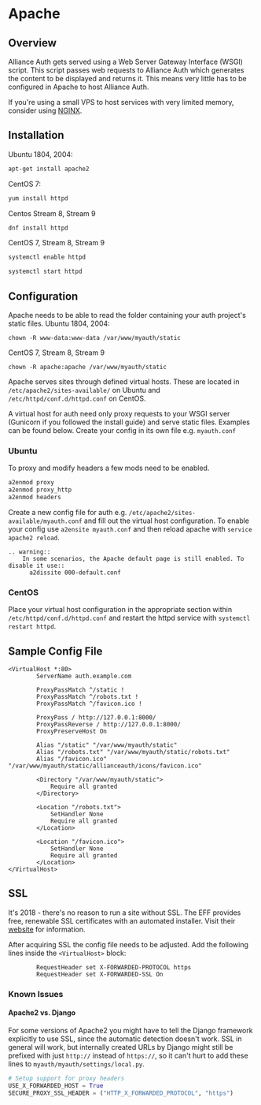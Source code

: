 # Apache

## Overview

Alliance Auth gets served using a Web Server Gateway Interface (WSGI) script. This script passes web requests to Alliance Auth which generates the content to be displayed and returns it. This means very little has to be configured in Apache to host Alliance Auth.

If you're using a small VPS to host services with very limited memory, consider using [NGINX](nginx.md).

## Installation

Ubuntu 1804, 2004:
```bash
apt-get install apache2
```

CentOS 7:
```bash
yum install httpd
```
Centos Stream 8, Stream 9
```bash
dnf install httpd
```

CentOS 7, Stream 8, Stream 9
```bash
systemctl enable httpd
```

```bash
systemctl start httpd
```
## Configuration

Apache needs to be able to read the folder containing your auth project's static files.
Ubuntu 1804, 2004:
```
chown -R www-data:www-data /var/www/myauth/static
```
CentOS 7, Stream 8, Stream 9
```
chown -R apache:apache /var/www/myauth/static
```

Apache serves sites through defined virtual hosts. These are located in `/etc/apache2/sites-available/` on Ubuntu and `/etc/httpd/conf.d/httpd.conf` on CentOS.

A virtual host for auth need only proxy requests to your WSGI server (Gunicorn if you followed the install guide) and serve static files. Examples can be found below. Create your config in its own file e.g. `myauth.conf`

### Ubuntu

To proxy and modify headers a few mods need to be enabled.
```bash
a2enmod proxy
a2enmod proxy_http
a2enmod headers
```

Create a new config file for auth e.g. `/etc/apache2/sites-available/myauth.conf` and fill out the virtual host configuration. To enable your config use `a2ensite myauth.conf` and then reload apache with `service apache2 reload`.

```eval_rst
.. warning::
    In some scenarios, the Apache default page is still enabled. To disable it use::
      a2dissite 000-default.conf
```

### CentOS

Place your virtual host configuration in the appropriate section within `/etc/httpd/conf.d/httpd.conf` and restart the httpd service with `systemctl restart httpd`.

## Sample Config File

```
<VirtualHost *:80>
        ServerName auth.example.com

        ProxyPassMatch ^/static !
        ProxyPassMatch ^/robots.txt !
        ProxyPassMatch ^/favicon.ico !

        ProxyPass / http://127.0.0.1:8000/
        ProxyPassReverse / http://127.0.0.1:8000/
        ProxyPreserveHost On

        Alias "/static" "/var/www/myauth/static"
        Alias "/robots.txt" "/var/www/myauth/static/robots.txt"
        Alias "/favicon.ico" "/var/www/myauth/static/allianceauth/icons/favicon.ico"

        <Directory "/var/www/myauth/static">
            Require all granted
        </Directory>

        <Location "/robots.txt">
            SetHandler None
            Require all granted
        </Location>

        <Location "/favicon.ico">
            SetHandler None
            Require all granted
        </Location>
</VirtualHost>
```

## SSL

It's 2018 - there's no reason to run a site without SSL. The EFF provides free, renewable SSL certificates with an automated installer. Visit their [website](https://certbot.eff.org/) for information.

After acquiring SSL the config file needs to be adjusted. Add the following lines inside the `<VirtualHost>` block:

```
        RequestHeader set X-FORWARDED-PROTOCOL https
        RequestHeader set X-FORWARDED-SSL On
```

### Known Issues

#### Apache2 vs. Django

For some versions of Apache2 you might have to tell the Django framework explicitly
to use SSL, since the automatic detection doesn't work. SSL in general will work,
but internally created URLs by Django might still be prefixed with just `http://`
instead of `https://`, so it can't hurt to add these lines to
`myauth/myauth/settings/local.py`.

```python
# Setup support for proxy headers
USE_X_FORWARDED_HOST = True
SECURE_PROXY_SSL_HEADER = ("HTTP_X_FORWARDED_PROTOCOL", "https")
```
